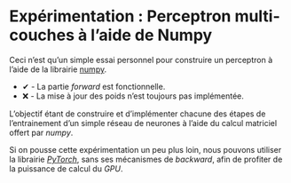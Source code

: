 # Expérimentation : Perceptron multi-couches à l’aide de Numpy

Ceci n’est qu’un simple essai personnel pour construire un perceptron à l’aide de la librairie [numpy](https://numpy.org/).

- ✔ - La partie *forward* est fonctionnelle.
- ❌ - La mise à jour des poids n’est toujours pas implémentée.

L’objectif étant de construire et d’implémenter chacune des étapes de l’entrainement d’un simple
réseau de neurones à l’aide du calcul matriciel offert par *numpy*.

Si on pousse cette expérimentation un peu plus loin, nous pouvons utiliser la librairie [*PyTorch*](https://pytorch.org/),
sans ses mécanismes de *backward*, afin de profiter de la puissance de calcul du *GPU*.
